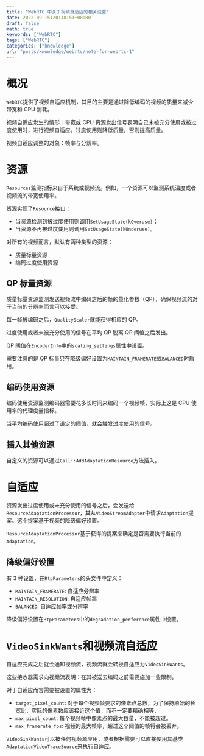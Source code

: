 ```yaml
---
title: "WebRTC 中关于视频自适应的相关设置"
date: 2022-09-15T20:48:51+08:00
draft: false
math: true
keywords: ["WebRTC"]
tags: ["WebRTC"]
categories: ["knowledge"]
url: "posts/knowledge/webrtc/note-for-webrtc-1"
---
```


# 概况

`WebRTC`提供了视频自适应机制，其目的主要是通过降低编码的视频的质量来减少带宽和 CPU 消耗。

视频自适应发生的情形：带宽或 CPU 资源发出信号表明自己未被充分使用或被过度使用时，进行视频自适应。过度使用则降低质量，否则提高质量。

视频自适应调整的对象：帧率与分辨率。

# 资源

`Resources`监测指标来自于系统或视频流。例如，一个资源可以监测系统温度或者视频流的带宽使用率。

资源实现了`Resource`接口：

- 当资源检测到被过度使用则调用`SetUsageState(kOveruse)`；
- 当资源不再被过度使用则调用`SetUsageState(kUnderuse)`。

对所有的视频而言，默认有两种类型的资源：

- 质量标量资源
- 编码过度使用资源

## QP 标量资源

质量标量资源监测发送视频流中编码之后的帧的量化参数（QP），确保视频流的对于当前的分辨率而言可以接受。

每一帧被编码之后，`QualityScaler`就能获得相应的 QP。

过度使用或者未被充分使用的信号在平均 QP 脱离 QP 阈值之后发出。

QP 阈值在`EncoderInfo`中的`scaling_settings`属性中设置。

需要注意的是 QP 标量只在降级偏好设置为`MAINTAIN_FRAMERATE`或`BALANCED`时启用。

## 编码使用资源

编码使用资源监测编码器需要花多长时间来编码一个视频帧，实际上这是 CPU 使用率的代理度量指标。

当平均编码使用超过了设定的阈值，就会触发过度使用的信号。

## 插入其他资源

自定义的资源可以通过`Call::AddAdaptationResource`方法插入。

# 自适应

资源发出过度使用或未充分使用的信号之后，会发送给`ResourceAdaptationProcessor`，其从`VideoStreamAdapter`中请求`Adaptation`提案。这个提案基于视频的降级偏好设置。

`ResourceAdaptationProcessor`基于获得的提案来确定是否需要执行当前的`Adaptation`。

## 降级偏好设置

有 3 种设置，在`RtpParameters`的头文件中定义：

- `MAINTAIN_FRAMERATE`: 自适应分辨率
- `MAINTAIN_RESOLUTION`: 自适应帧率
- `BALANCED`: 自适应帧率或分辨率

降级偏好设置在`RtpParameters`中的`degradation_perference`属性中设置。

# `VideoSinkWants`和视频流自适应

自适应完成之后就会通知视频流，视频流就会转换自适应为`VideoSinkWants`。

这些接收器需求向视频流表明：在其被送去编码之前需要施加一些限制。

对于自适应而言需要被设置的属性为：

- `target_pixel_count`: 对于每个视频帧要求的像素点总数，为了保持原始的长宽比，实际的像素数应该接近这个值，而不一定要精确相等，
- `max_pixel_count`: 每个视频帧中像素点的最大数量，不能被超过。
- `max_framerate_fps`: 视频的最大帧率，超过这个阈值的帧将会被丢弃。

`VideoSinkWants`可以被任何视频源应用，或者根据需要可以直接使用其基类`AdaptationVideoTraceSource`来执行自适应。
